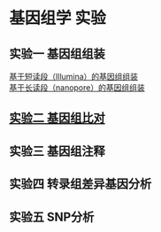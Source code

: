 # 基因组学 实验
 
## 实验一 基因组组装  
   [基于短读段（Illumina）的基因组组装](https://github.com/lukeping/GenomicLab/blob/master/Lab1.1.md)  
   [基于长读段（nanopore）的基因组组装](https://github.com/lukeping/GenomicLab/blob/master/Lab1.2.md)  
## [实验二 基因组比对](https://github.com/lukeping/GenomicLab/blob/master/Lab2.md)  
## 实验三 基因组注释  
## 实验四 转录组差异基因分析  
## 实验五 SNP分析  
